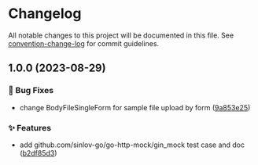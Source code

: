 # Changelog

All notable changes to this project will be documented in this file. See [convention-change-log](https://github.com/convention-change/convention-change-log) for commit guidelines.

## 1.0.0 (2023-08-29)

### 🐛 Bug Fixes

* change BodyFileSingleForm for sample file upload by form ([9a853e25](https://github.com/sinlov-go/go-http-mock/commit/9a853e259e22102f772b64f01ceb17e44ae4f61e))

### ✨ Features

* add github.com/sinlov-go/go-http-mock/gin_mock test case and doc ([b2df85d3](https://github.com/sinlov-go/go-http-mock/commit/b2df85d35bfae463762b372c720928d1ad95f532))
